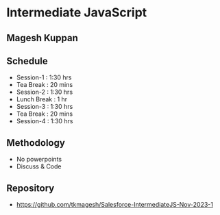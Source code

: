 # Intermediate JavaScript

## Magesh Kuppan

## Schedule
- Session-1     : 1:30 hrs
- Tea Break     : 20 mins
- Session-2     : 1:30 hrs
- Lunch Break   : 1 hr
- Session-3     : 1:30 hrs
- Tea Break     : 20 mins
- Session-4     : 1:30 hrs

## Methodology
- No powerpoints
- Discuss & Code

## Repository
- https://github.com/tkmagesh/Salesforce-IntermediateJS-Nov-2023-1

